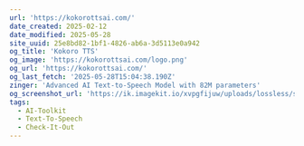 ```yaml
---
url: 'https://kokorottsai.com/'
date_created: 2025-02-12
date_modified: 2025-05-28
site_uuid: 25e8bd82-1bf1-4826-ab6a-3d5113e0a942
og_title: 'Kokoro TTS'
og_image: 'https://kokorottsai.com/logo.png'
og_url: 'https://kokorottsai.com/'
og_last_fetch: '2025-05-28T15:04:38.190Z'
zinger: 'Advanced AI Text-to-Speech Model with 82M parameters'
og_screenshot_url: 'https://ik.imagekit.io/xvpgfijuw/uploads/lossless/screenshots/20250528_Kokoro_TTS_og_screenshot.jpeg'
tags:
  - AI-Toolkit
  - Text-To-Speech
  - Check-It-Out
---
```


